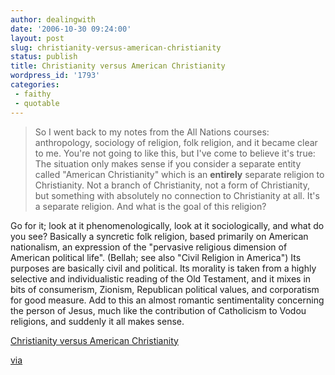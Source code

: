 ```yaml
---
author: dealingwith
date: '2006-10-30 09:24:00'
layout: post
slug: christianity-versus-american-christianity
status: publish
title: Christianity versus American Christianity
wordpress_id: '1793'
categories:
 - faithy
 - quotable
---
```


> So I went back to my notes from the All Nations courses: anthropology,
sociology of religion, folk religion, and it became clear to me. You're not
going to like this, but I've come to believe it's true: The situation only
makes sense if you consider a separate entity called "American Christianity"
which is an **entirely** separate religion to Christianity. Not a branch of
Christianity, not a form of Christianity, but something with absolutely no
connection to Christianity at all. It's a separate religion. And what is the
goal of this religion?

Go for it; look at it phenomenologically, look at it sociologically, and what
do you see? Basically a syncretic folk religion, based primarily on American
nationalism, an expression of the "pervasive religious dimension of American
political life". (Bellah; see also "Civil Religion in America") Its purposes
are basically civil and political. Its morality is taken from a highly
selective and individualistic reading of the Old Testament, and it mixes in
bits of consumerism, Zionism, Republican political values, and corporatism for
good measure. Add to this an almost romantic sentimentality concerning the
person of Jesus, much like the contribution of Catholicism to Vodou religions,
and suddenly it all makes sense.

[Christianity versus American Christianity][1]

[via][2]

   [1]: http://blog.simon-cozens.org/post/view/1113

   [2]: http://www.johnheronproject.com/wp/?p=482


